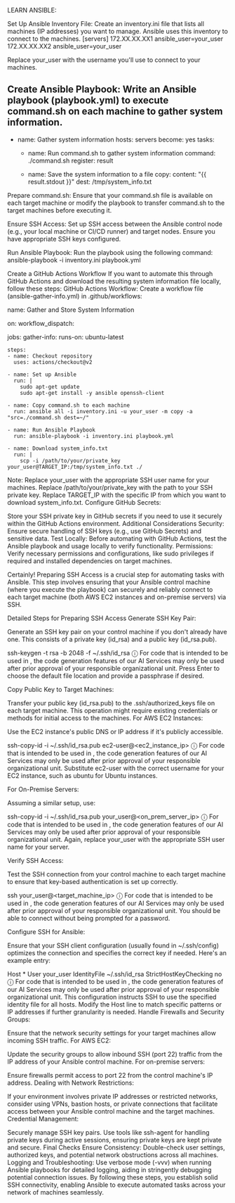 LEARN ANSIBLE:


Set Up Ansible Inventory File:
Create an inventory.ini file that lists all machines (IP addresses) you want to manage. Ansible uses this inventory to connect to the machines.
[servers]
172.XX.XX.XX1 ansible_user=your_user
172.XX.XX.XX2 ansible_user=your_user

Replace your_user with the username you'll use to connect to your machines.


Create Ansible Playbook:
Write an Ansible playbook (playbook.yml) to execute command.sh on each machine to gather system information.
---
- name: Gather system information
  hosts: servers
  become: yes
  tasks:
    - name: Run command.sh to gather system information
      command: ./command.sh
      register: result

    - name: Save the system information to a file
      copy:
        content: "{{ result.stdout }}"
        dest: /tmp/system_info.txt



Prepare command.sh:
Ensure that your command.sh file is available on each target machine or modify the playbook to transfer command.sh to the target machines before executing it.


Ensure SSH Access:
Set up SSH access between the Ansible control node (e.g., your local machine or CI/CD runner) and target nodes. Ensure you have appropriate SSH keys configured.


Run Ansible Playbook:
Run the playbook using the following command:
ansible-playbook -i inventory.ini playbook.yml


Create a GitHub Actions Workflow
If you want to automate this through GitHub Actions and download the resulting system information file locally, follow these steps:
GitHub Actions Workflow:
Create a workflow file (ansible-gather-info.yml) in .github/workflows:

name: Gather and Store System Information

on:
  workflow_dispatch:

jobs:
  gather-info:
    runs-on: ubuntu-latest

    steps:
    - name: Checkout repository
      uses: actions/checkout@v2

    - name: Set up Ansible
      run: |
        sudo apt-get update
        sudo apt-get install -y ansible openssh-client

    - name: Copy command.sh to each machine
      run: ansible all -i inventory.ini -u your_user -m copy -a "src=./command.sh dest=~/"

    - name: Run Ansible Playbook
      run: ansible-playbook -i inventory.ini playbook.yml

    - name: Download system_info.txt
      run: |
        scp -i /path/to/your/private_key your_user@TARGET_IP:/tmp/system_info.txt ./








Note:
Replace your_user with the appropriate SSH user name for your machines.
Replace /path/to/your/private_key with the path to your SSH private key.
Replace TARGET_IP with the specific IP from which you want to download system_info.txt.
Configure GitHub Secrets:

Store your SSH private key in GitHub secrets if you need to use it securely within the GitHub Actions environment.
Additional Considerations
Security: Ensure secure handling of SSH keys (e.g., use GitHub Secrets) and sensitive data.
Test Locally: Before automating with GitHub Actions, test the Ansible playbook and usage locally to verify functionality.
Permissions: Verify necessary permissions and configurations, like sudo privileges if required and installed dependencies on target machines.









Certainly! Preparing SSH Access is a crucial step for automating tasks with Ansible. This step involves ensuring that your Ansible control machine (where you execute the playbook) can securely and reliably connect to each target machine (both AWS EC2 instances and on-premise servers) via SSH.

Detailed Steps for Preparing SSH Access
Generate SSH Key Pair:

Generate an SSH key pair on your control machine if you don't already have one.
This consists of a private key (id_rsa) and a public key (id_rsa.pub).

    
ssh-keygen -t rsa -b 2048 -f ~/.ssh/id_rsa
ⓘ
For code that is intended to be used in , the code generation features of our AI Services may only be used after prior approval of your responsible organizational unit.
Press Enter to choose the default file location and provide a passphrase if desired.

Copy Public Key to Target Machines:

Transfer your public key (id_rsa.pub) to the .ssh/authorized_keys file on each target machine. This operation might require existing credentials or methods for initial access to the machines.
For AWS EC2 Instances:

Use the EC2 instance's public DNS or IP address if it's publicly accessible.

    
ssh-copy-id -i ~/.ssh/id_rsa.pub ec2-user@<ec2_instance_ip>
ⓘ
For code that is intended to be used in , the code generation features of our AI Services may only be used after prior approval of your responsible organizational unit.
Substitute ec2-user with the correct username for your EC2 instance, such as ubuntu for Ubuntu instances.

For On-Premise Servers:

Assuming a similar setup, use:

    
ssh-copy-id -i ~/.ssh/id_rsa.pub your_user@<on_prem_server_ip>
ⓘ
For code that is intended to be used in , the code generation features of our AI Services may only be used after prior approval of your responsible organizational unit.
Again, replace your_user with the appropriate SSH user name for your server.

Verify SSH Access:

Test the SSH connection from your control machine to each target machine to ensure that key-based authentication is set up correctly.

    
ssh your_user@<target_machine_ip>
ⓘ
For code that is intended to be used in , the code generation features of our AI Services may only be used after prior approval of your responsible organizational unit.
You should be able to connect without being prompted for a password.

Configure SSH for Ansible:

Ensure that your SSH client configuration (usually found in ~/.ssh/config) optimizes the connection and specifies the correct key if needed. Here's an example entry:

    
Host *
  User your_user
  IdentityFile ~/.ssh/id_rsa
  StrictHostKeyChecking no
ⓘ
For code that is intended to be used in , the code generation features of our AI Services may only be used after prior approval of your responsible organizational unit.
This configuration instructs SSH to use the specified identity file for all hosts. Modify the Host line to match specific patterns or IP addresses if further granularity is needed.
Handle Firewalls and Security Groups:

Ensure that the network security settings for your target machines allow incoming SSH traffic. For AWS EC2:

Update the security groups to allow inbound SSH (port 22) traffic from the IP address of your Ansible control machine.
For on-premise servers:

Ensure firewalls permit access to port 22 from the control machine's IP address.
Dealing with Network Restrictions:

If your environment involves private IP addresses or restricted networks, consider using VPNs, bastion hosts, or private connections that facilitate access between your Ansible control machine and the target machines.
Credential Management:

Securely manage SSH key pairs. Use tools like ssh-agent for handling private keys during active sessions, ensuring private keys are kept private and secure.
Final Checks
Ensure Consistency: Double-check user settings, authorized keys, and potential network obstructions across all machines.
Logging and Troubleshooting: Use verbose mode (-vvv) when running Ansible playbooks for detailed logging, aiding in stringently debugging potential connection issues.
By following these steps, you establish solid SSH connectivity, enabling Ansible to execute automated tasks across your network of machines seamlessly.
